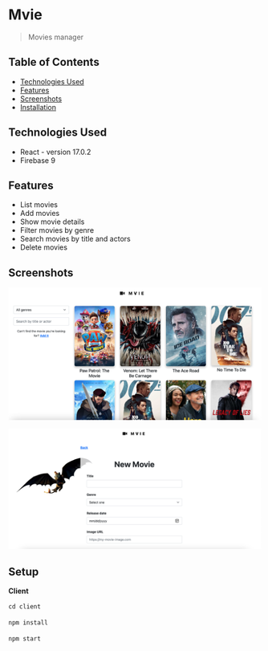 # Mvie

> Movies manager

## Table of Contents

- [Technologies Used](#technologies-used)
- [Features](#features)
- [Screenshots](#screenshots)
- [Installation](#setup)

## Technologies Used

- React - version 17.0.2
- Firebase 9

## Features

- List movies
- Add movies
- Show movie details
- Filter movies by genre
- Search movies by title and actors
- Delete movies

## Screenshots

![pic1](./pics/v3-01.png)

![pic2](./pics/v3-02.png)

## Setup

**Client**

```
cd client

npm install

npm start

```
